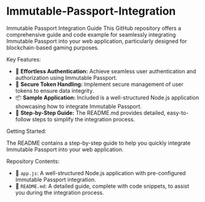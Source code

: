 # Immutable-Passport-Integration
Immutable Passport Integration Guide  This GitHub repository offers a comprehensive guide and code example for seamlessly integrating Immutable Passport into your web application, particularly designed for blockchain-based gaming purposes.

Key Features:

- 🚀 **Effortless Authentication:** Achieve seamless user authentication and authorization using Immutable Passport.
- 🔑 **Secure Token Handling:** Implement secure management of user tokens to ensure data integrity.
- 📦 **Sample Application:** Included is a well-structured Node.js application showcasing how to integrate Immutable Passport.
- 📖 **Step-by-Step Guide:** The README.md provides detailed, easy-to-follow steps to simplify the integration process.

Getting Started:

The README contains a step-by-step guide to help you quickly integrate Immutable Passport into your web application.

 Repository Contents:

- 📁 `app.js`: A well-structured Node.js application with pre-configured Immutable Passport integration.
- 📄 `README.md`: A detailed guide, complete with code snippets, to assist you during the integration process.

